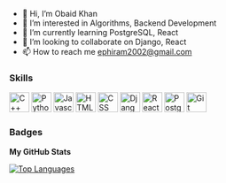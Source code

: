 - 👋 Hi, I’m Obaid Khan
- 👀 I’m interested in Algorithms, Backend Development
- 🌱 I’m currently learning PostgreSQL, React
- 💞️ I’m looking to collaborate on Django, React
- 📫 How to reach me ephiram2002@gmail.com

### Skills

<p align="left">
<img src="https://raw.githubusercontent.com/yurijserrano/Github-Profile-Readme-Logos/master/programming%20languages/c%2B%2B.svg" width="36" height="36" alt="C++" />
<img src="https://github.com/yurijserrano/Github-Profile-Readme-Logos/blob/master/programming%20languages/python.svg" width="36" height="36" alt="Python" />
<img src="https://raw.githubusercontent.com/yurijserrano/Github-Profile-Readme-Logos/master/programming%20languages/javascript.svg" width="36" height="36" alt="Javascript" />
<img src="https://raw.githubusercontent.com/yurijserrano/Github-Profile-Readme-Logos/master/others/html.svg" width="36" height="36" alt="HTML" />
<img src="https://raw.githubusercontent.com/yurijserrano/Github-Profile-Readme-Logos/master/others/css.svg" width="36" height="36" alt="CSS" />
<img src="https://raw.githubusercontent.com/yurijserrano/Github-Profile-Readme-Logos/master/frameworks/django.svg" width="36" height="36" alt="Django" />
<img src="https://raw.githubusercontent.com/yurijserrano/Github-Profile-Readme-Logos/master/frameworks/react.svg" width="36" height="36" alt="React" />
<img src="https://raw.githubusercontent.com/yurijserrano/Github-Profile-Readme-Logos/master/databases/postgresql.svg" width="36" height="36" alt="PostgreSQL" />
<img src="https://raw.githubusercontent.com/yurijserrano/Github-Profile-Readme-Logos/master/others/git.svg" width="36" height="36" alt="Git" />
</p>   

### Badges

<b>My GitHub Stats</b>

<!-- <a href="http://www.github.com/ObaidKhan625"><img src="https://github-readme-stats.vercel.app/api?username=ObaidKhan625&show_icons=true&hide=&count_private=true&title_color=a855f7&text_color=ffffff&icon_color=0891b2&bg_color=000000&hide_border=true&show_icons=true" alt="Obaid's GitHub stats" /></a> -->

<a href="https://github.com/ObaidKhan625" align="left"><img src="https://github-readme-stats.vercel.app/api/top-langs/?username=ObaidKhan625&langs_count=10&title_color=a855f7&text_color=ffffff&icon_color=0891b2&bg_color=000000&hide_border=true&locale=en&custom_title=Top%20%Languages" alt="Top Languages" /></a>

<!---
ObaidKhan625/ObaidKhan625 is a ✨ special ✨ repository because its `README.md` (this file) appears on your GitHub profile.
You can click the Preview link to take a look at your changes.
--->


